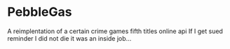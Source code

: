 # PebbleGas
A reimplentation of a certain crime games fifth titles online api
If I get sued reminder I did not die it was an inside job...

